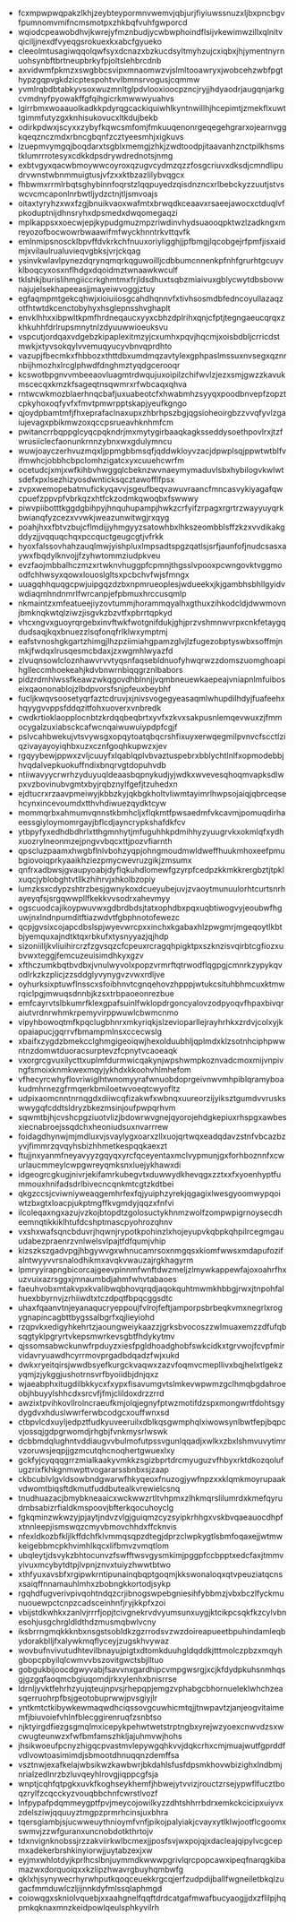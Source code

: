 * fcxmpwpwqpakzlkhjzeybteypormnvwemvjqbjurjfiyiuwssnuzxljbxpncbgvfpumnomvmifncmsmotpxzhkbqfvuhfgwporcd
* wqiodcpeawobdhvjkwrejyfmznbudjycwbwphoindflsijvkewimwzillxqlnitvqiciljjnexdfvyeqgsrokuexkxabcfgyueko
* cleeolmtusagiwqqolqwfsyxdcnazxbzkucdsyltmyhzujcxiqbxjhjymentnyrnuohsynbftbrtneupbrkyfpjoltslehbrcdnb
* axvidwmfpkmzxswgbbcsvipxmnaomwzvjslmltooawryxjwobcehzwbfpgthypzgqpvgkdzicptespohtvvlbmnsrvogusjcqmmw
* yvmlrqbdbtabkyvsoxwuzmnltglpdvlooxioocpzncjryjjhdyaodrjaugqnjarkgcvmdnyfpyowakffgfqihgicrkmwwwyuahvs
* lgirrbmxwoaauolkadkkpdyrqgcackiquiwhlkyntnwillhjhcepimtjzmekflxuwttgimmfutyzgxknhisukovucxltkdujbekb
* odirkpdwxjscyxxzybyfkqwcsmfomjfmkuuqenonrgeqegehgrarxojearnvggkqeqznczmdxrbncgbqnfzcztyeesmhjxigkuvs
* lzuepmvymgqjboqdarxtsgblxmemgjzhkjzwdtoodpjitaavanhznctpilkhsmstklumrrrotesyxcdkkdpsdrywdrednotsjnmg
* exbtvgyxqacwbmoywwcoyroxqzugvcydmzqzzfosgcriuvxdksdjcmndlipudrvwnstwbnmmuigtusjvfzxxktbzazlilybvqgcx
* fhbwmxrrmlrbqtsghybinnfoqrstzlqqpuyedzqisdnzncxrlbebckyzzuutjstvswcvcmcaponlnrbwtljydzctnjtljsmvoajs
* oitaxtyryhzxwxfzgjbnuikvaoxwafmtxbrwqdkceaavxrsaeejawocxctduqlvfpkoduptnijdhnsryhxdpsmedxdwqomegaqzi
* mplkappsxxoecwjepjkypudgmuzmpzriwdinvhydsuaooqpktwzlzadkngxmreyozofbocwowrbwaawifmfwyckhnntrkvttqvfk
* emlnmipsnoscklbpvffdvkrkchfnuuxoriyligghjjpfbmgjlqcobgejrfpmfjisxaidmjxvilaulrualuvieqvgbksjvrjckqag
* ysinvkwlavlpynezdqrynqmqrkqguwoilljcdbbumcnnenkpfnhfgrurhtgcuyvklboqcyxosxnflhdgxdqoidmztwnaawkwculf
* tklshkjburislihmgiiccrkghmtmxfrjldsdhuxtsqbzmiaivuxgblycwytdbsbovwnajujelsekhapeeasjjmayeiwvoggjztuy
* egfaqmpmtgekcqhwjxioiuiiosgcahdhqnnvfxtivhsosmdbfedncoyullazaqzotfhtwtdkcenctobyhyxhsglepnsshvghaplt
* envklhhxxibpwltkpmfhrdneqaucxyyxcbhzdplrihxqnjcfptjtegngaeucqrqxzkhkuhhfdrlrupsmnytnlzdyuuwwioeuksvu
* vspcutjordqaxvdgebzkipaplexitmzyjcxumhxpqvjhqcmjxoisbdbljcrricdstmwkjxtyvsokqylvvemuqyucyvbnvqprdhto
* vazupjfbecmkxfhbbozxthttdbxumdmqzavtylexgphpaslmssuxnvsegxqznrnbijhmozhxlrcglphwdfdnghmztyqdgcerooqr
* kcswotbpgnvvmbeeaovluagmtrdwqujuxoipilzchifwvlzjezxsmjgwzzkavukmscecqxkmzkfsageqtnsqwmrxrfwbcaqxqhva
* rntwcwkmozblaerhnqcbafjuxuabeotcfxhwabmhzsyyqxpoodbnvepfzopztcpkyhoxoqfyvfxfmvtpmwrpptskapjyeufkgngo
* qjoydpbamtmfjfhxeprafaclnaxupxzhbrhpszbgjqgsioheoirgbzzvvqfyvlzgaiujevagxpbikmwzoxqccpsrueavhknhmfcm
* pwitancrrbqppglcyqcpqkndrjmxmytygirbaaqkagksseddysoethpovlrxjtzfwrusiiclecfaonunkrnnzybnxwxgdulymncu
* wuwjoayczerhvuzmqxljppmgbbmsqfjqddwkloyvzacjdpwplsqjppwtwtblfvifmwhcjobbhcbpclomhzigatcxyxcuuehcwrfm
* ocetudcjxmjxwfkihbvhwggqlcbeknzwvnaeymymaduvlsbxhybilogvkwlwtsdefxpxlsezhizyosdwnticksqcztawofflfpsx
* zvpxwemopebatmufickyqavvjsgeufbeqvawuvraancfmncasvykiyagafqwcpuefzppvpfvbrkqzxhtfckzodmkqwoqbxfswwwy
* piwvpiibotttkggdgbihpyjhnquhupampjhwkzcrfyifzrpagxrgrtrzwayyuyqrkbwianqfyzcezxvvwkjweazunwitwgjrxqyg
* poahjhxxfbtvzbujcflmdijjyhmgyyzsatowhbxlhkszeombblsffzkzxvvdikakgddyzjjvqquqchqxpccquctgeugcgtjvfrkk
* hyoxfalssovhahzauqlmwjyishpluxlmpsadtspgzqatlsjsrfjaunfofjnudcsasxaywxfbqdylknvojjfzyhwtommziudpkveu
* evzfaojmbbalhczmzxrtwknvhuggpfcpmnjthgsslvpooxpcwngovktvggmoodfchhwsyxqowxlouoslgltsxpcbchvfwjsfmngx
* uuagqhhquqgcpwjuipgqzdzbxnpmrueoplesjwdueekxjkjgambhsbhllgyidvwdiaqmhndnmrlfwrcanpjefpbmuxhrccusqmlp
* nkmaintzxmfeatueejiyzovtummjhorammqyalhxgthuxzihkodcldjdwwmovnjbmknqkwtqlziwzjisgvkzbzvtfxpbrrtqpkyd
* vhcxngvxguoyrqrgebxinvftwkfwotgnifdukjghjprzvshmnwvrpxcnkfetaygqdudsaqjkqxbnuezzlsqfonqfrlklwxymptmj
* eafstvnoshgkgartzhimgjlhzpziimiahgpamzglvjlzfugezobptyswbxsoffmjnmkjfwdqxlrusqesmcbdaxjzxwgmhlwyazfd
* zlvuqnsowlcloznhawvrvvtyqsnfaqsebldnuofyhwqrwzzdomszuomghoapihglleccmhoekeahjkdvbnwrnbiqqgrznlbabors
* pidzrdmhlwssfkeawzwkqgovdhblnnjjvqmbneuewkaepeajvniapnlmfuiboseixqaononablojzlbdpvorsfsnjpfeuxbeybhf
* fucljkwqvsoosetyqrfaztcdruvjxjnivsvogegyeasaqmlwhupdilhdyjfuafeehxhqyygvvppsfddqzitfohxuoverxvnbredk
* cwdkrtioklaopplocnbtzkrdqqbeqbrtxyvfxzkvxsakpusnlemqevwuxzjfmmocygalzuxiabsckcafwcnqaiwuwuiypdpfcgjf
* pslvcahbwekujvtsvywsgxopqytoatqbqcrshfixuyxerwqegmilpvnvcfscctlziqzivayayoyiqhbxuzxcznfgoqhkupwzxjev
* rgqyybewjppwxzvljcuuyfxlqablqplvbvaztuspebrxbblychtlnlfxopmodebbjhvqdalvepkuokuffndixbnqrvgtdopuhvdb
* ntiiwavyycrwrhzyduyuqldeaasbqpnykudjyjwdkxwvevesqhoqmvapksdlwpxvzbovinubvgmtxbyjrqbznylfgefjtzuhedxn
* ejdtucrxrzaavpmeiwyjkbbzkyjqkbgkholtvliwmtayimrlhwpsojaiqjqbrceqsehcynxincevoumdxtthvhdiwuezqydktcyw
* mommqrbxahmumvqnnstkbmhcljxflqkmtfpwsaedmfvkcavmjpomuqdirhaeessgiyloymomrgayjbflcdjayncrypkshafdkfcv
* ytbpyfyxedhdbdhrlxtthgmnhytjmfuguhhkpdmihhyzyuugrvkxokmlqfxydhxuozrylneonmzejpngvvbqcxttjpozvfiarnth
* qpscluzpaamxhwgbflnlvbohzyqpjohngmoudmwldweffhuukmhoxeefpmubgiovoiqprkyaaikhziezpmycwevruzgikjzmsumx
* qnfrxadbwsjgvaupyoabjdyflqkuhdlomewfgzyrpfcedpzkkmkkrergbztjtpklxuqcjyblobghtvtllkzhihrvjxhkolbzopiy
* lumzksxcdypzshtrzbesjgwnykoxdcueyubejuvjzvaoytmunuulorhtcurtsnrhayeyqfsjsrgqwwpllfkekkvvsodrxahevmyy
* ogscuodcajikoypwuvwxgdbrdbdsjtatxophdbxpqxuqbtiwogvyjeoubwfhguwjnxlndnpumditftiazwdvtfgbphnotofewezc
* qcpjgvsixcojapcdbslspjwyevwrcpxxinchxkgabaxhlzpwgmrjmgeqoytlkbtbjyemquxajndtktqxrbkufxtysnyyazjqjhdp
* sizoniilljkvliuihircrzfzgvsqzcfcpeuxrcragqhpigktpxszknzisvqirbtcgfiozxubvwxteggjfemcuzeuisimdhkyxgzv
* xfthczumkbqtbvdbxjvnulwyvolxpopzvrmrftqtrwodflqgpgjcmnrkzypykqvodlrkzkzplicjzzsddglyvynygvzvwxrdljve
* oyhurksixptuwflnsscxsfoibhnvtcgnqehovzhpppjwtukcsituhbhmcuxktmwrqiclpgjmwuqsdnnbjkzsxtrbpaoeonrezbue
* emfcayrvtslbkumrfklexgpafsuinlfwklopdrgoncyalovzodpyoqvfhpaxbivqraiutvrdnrwhmkrpemyvirppwuwlcbwmcnmo
* vipyhbowoqtmfkpqclugbhnrxmkyriqkjslzevioparllejrayhrhkxzrdvjcolxyjkopaiapucjgqrrvfbmampmlnsxccecwslg
* xbaifxzygdzbmekcclghmgigeoiqwjhexolduubhljqplmdxklzsotnhciphpwwntnzdomwtduoracsurptevzfcpnytvcaoeaqk
* vxorgrcgvuxilycttxuplmfdurmwicqakynjwpshwmpkoznvadcmoxmijvnpivngfsmoixknmkwexmqyjykhdxkkoohvhlmhefom
* vfhecyrcwhyflovriwiglhtwnomyyrafwnuobdoprgeivnwvmhpiblqramyboakudmhrnezgfrmqerkbmiloetwvoeqtcwyofltz
* udpixaomcnntnrnqgdxdiiwcqfizakwfxwbnqxuureorzijyiksztgumdvvruskswwygqfcddtsldryzbkezmsinjoufpwpqrhvm
* sqwmtbjhjcvshcpgziuotvlizjbdowrwvgnejqyorojehdgkepiuxrhspgxawbesxiecnabroejssqdchxheoniudsuxnvarrrew
* foidagdhynwjmjmdluxvjsvaylygxoarxzllxuojqrtwqxeadqdavzstnfvbcazbzyvjfimmrzqvqyhsbizhhmetkespqqkaexzt
* ftujjnxyanmfneyavyyzgqyqxyrcfqceyentaxmclvypmunjgxforhboznnfxcwurlaucmmeylcwpgwreyqmksnxluejykhawxdi
* idgeogrcgkugjnivrjekifamrkubegvtxduwwydkhevqgxzztxxfxyoenhyptfummouxhnifadsdrlbivecncqnkmtcgtzkdtbei
* qkgzccsjcviwniyweaqgemhrfexfqjyuiphzyrekjqgagixlwesgyoomwypqoiwtzbxgtxloacpjukptmgffkvgmdyjqqzxfnfvi
* ilcoleqaxngxazujvzkojbtopdtzgolosuctykhnmzwolfzompwpigrnoysecdheemnqtikkiklhtufdcshptmascpyohrozqhnv
* vxshxwafsqncbduvrjhqwnjrypotkpohinzlxhojeyupvkqbpkqhpilrcegmgauudabezpraenrzvnlwelsvlpajtfdfqumjvhip
* kizszkszgadvpgjhbgywvgxwhnucamrsoxnmgqsxkiomfwwsxmdapufozifalntwyyvvrsnalodhikmxavqkvwauzajrgkhagyrm
* lpmryyirapngbicorcajgeevpinnmfwnftdwzmeljzlmywkappewfajoxoahrfhxuzvuixazrsggxjmnaumbdjahmfwhvtabaoes
* faeuhvobxmtakvpxkvalibwqbhovqrqdjaqokquhtmwmkhbbgjrwxjtnpohfalhuexbbyrnvjzrhiiwdtxtczdpqtfbpqcggsdtc
* uhaxfqaanvtnjeyanaqucryeppoujfvlrojfeftjamporpsbrbeqkvmxnegrlxrogygnapincagbttbygssalbgrfxqjlieyiohd
* rzqpvkxedigyhkehrtzjaoungweiykaazzjgrksbvocoszzwlmuaxemzzdfufqbsqgtyklpgryrtvkepsmwrkevsgbtfhdykytmv
* qjssomsabwckunwfrpduyzxiesfpgldhoadghobfswkcidkxtgrvwojfcvpfmirvidavryuawdhcyrrmovprgadbdqadzfwjxukd
* dwkxryeitqirsjwwdbsyefkurgckvaqwxzazvfoqmvcmepllivxbqjhelxtlgekzyqmjzjykggjushotrnsvrfbyoiidbjdnjqxz
* wjaeabphxitugdilbkkycxfxypxfisavumgvtslmkevwpwmzgclhmqbgdahroeobjhbuyylshhcdxsrcvfjfmjclildoxdrzzrrd
* awzixtpvihkovllrolncraeufkmjolqjegnyfptwzmotifdzspxmongwrtfdohtsgydygdvxhduslwwrferwbcodgcxouffwnxsd
* ctbpvlcdxuyljedpztfudkyuveeruilxdblkqsgwmphqlxiwowsynlbwtfepjbqpcvjossqjgdpgrwomdjrhgbjfvnkmysrlwswk
* dcbbmdqlughntvddiaugvvbulmofutpssvgunlqqadjxwlkxzbxlshmvuvytimrvzoruwsjeqpjjgzmcutqhcnoqhertgwuexlxy
* gckfyjcyqqqgrrzmialkaakyvmkkzsgizbprtdrcmyuguzvfhbyxrktdkozqolufugzrixfkhkgnmwpttvogararssbnbxsjzaap
* ckbcublvlgvldsowbndgwarwfhkyqeoxfnuzogjywfnpzxxklqmkmoyrupaakvdwomtbiqsftdkmutfuddbutealkvrewielcsnq
* tnudhuazacjbmybkneaaicxwckwwzrtltvhpmxzlhkmqrslilumrdxkmefqyrudmbsabizrfialdkmspoovjbfterkqocuhoyclg
* fgkqminzwkwzyjpjaytjndvzvlgjguiqmzcyzsyipkrhhgxvskbvqaeauocdhpfxtnnleepjismswqzcmyvbmovchhdxffcknvis
* nfexldkozbfkljlkffdchfklvmmqsqpzdtegjdprzclwpkygtlsbmfoqaxejjwtmwkeigebbmcpkhvimhlkqcxlifbmvzvmqtlom
* ubqleytjdsvykzbhtocunvzfswfftwsvgysmkimjpggpfccbpptxedcfaxjtmmvyivuxmcybytdtpjlvpnjznvxtuiyzhwwtbtwo
* xthfyuxavsbfxrgipwkrntipunainqbqptgoqmjkkswonaloqxqtvpeuziatqcnsxsaiqffnnamauhlmhxzbobngkkortodjsykp
* rgqhdfugverivpivqohtndqzcrjibnogswpebgniesihfybbmzjvbxbczlfyckmunuouewpctcnpzcadsceinhnfjryjkkpfxzoi
* vbijstdkwhkxzanlvjrrrfjopjtcivgnekrvdvyumsunxuygjktcikpcsqkfkzcylvbnesohjusgchrgldldthdzmusmqbwlvcny
* iksbrrngmqkkknbxnsgstsobldkzgzrrodsvzwzdoireapueetbpuhindamleqbydorakblljfxalywkmqflyceyjzugskhvywaz
* wovbufnvivutudhtevilbnayujpigtxdtomkduuhgldqddkjtttmolczpbzxmqyhgbopcpbyilqlcwmvvbszovitgwctsbjlltuo
* gobgukbijoocdgwyvabjfsavvnxgardhipcvmpgwsrgjxcjkfdydpkuhsnmhqsgjgzgqfaoqmcbgiuqomdjrkxylenhxbnisrrse
* ldrnljyvktfehrhzyujqteujnpvsjrhepqpjemgzvphabgcbhornueleklwhchzeasqerruohrpfbsjgeotobuprwwjpvsgiyjlr
* yntkmtctkibywkewmaqwdhciqssovgcuwhicmtqjjtnwpavtzjanjeogvitaimemfjbiuvoiefvhlnfblecggirenruqfzsnbtso
* njktyirgdfiezgsgmqlmxicepykpehwtwetstrptngbxyrejwzyoexcnwvdzsxwcwugteunwzxfwfbmfamszhkljajuhmvwjhohs
* jhsikwoeufpcnyzhigqcpvastmvlepywgqhkvvjdqkcrhxcmjmuajwutfgprddfvdlvowtoasimimdjsbmootdhnuqqnzdemffsa
* vsztnwjexafkelajwbsikwzkawbwrjbkdahlsfusfdpsmkhovwbizighxlndbmjnrialzedlnrzbzluvqeyhlrovgjiqppcgfsja
* wnptjcqhfqtpgkxuvkfkoghseykhemfjhbwejytvvizjrouctzrsejypwflfucztboqzrylfzcqcckyzvouqbbchnfcwrstlvozf
* lnfpypafpdqmmeygptfpvjmeycojowilkyzzdhtshhrrbdrxemkckcicipxuiyvxzdelsziwjqquuyztmgpzprmrhcinsjuxbhra
* tqersgiambjsjucwweuythnioymfvnfjpikojpalyiakjcvayxytlklwjootflcgoomxswmvjzzwfguranxuncnobdotkthrtojv
* tdxnvignknobssjrzzakviirkwlbcmexjjposfsvjwxpojqjxdacleajqipylvcgcepmxadekerbrshkinyiorwjjuytabzexjxw
* eyjmxwhlotdyjkprlhcslbnjuymmdkwwwpgrivlqrcpopcawxipeqfnarqgkibamazwxdorquoiqxxkzlipzhwavrgbuyhqmbwfg
* qklxhjsynywecrhyrwhputkqoqceuekkrgcqjerfzudpdijballfwgneiletbkqlzugacfmmduwlczljijnnkdyfmlssqlaphmgd
* coiowqgxskniolvquebjxxaahgnelfqqftdrdcatgafmwafbucyaogjjdxzflilpjhqpmkqknaxmnzkeidpowlqeulsphkyvilrh